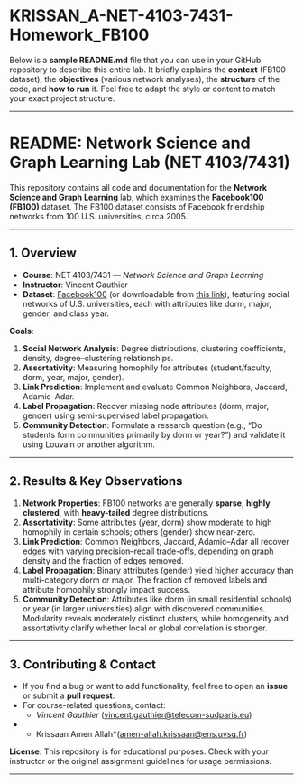 # KRISSAN_A-NET-4103-7431-Homework_FB100
Below is a **sample README.md** file that you can use in your GitHub repository to describe this entire lab. It briefly explains the **context** (FB100 dataset), the **objectives** (various network analyses), the **structure** of the code, and **how to run** it. Feel free to adapt the style or content to match your exact project structure.

---

# **README: Network Science and Graph Learning Lab (NET 4103/7431)**

This repository contains all code and documentation for the **Network Science and Graph Learning** lab, which examines the **Facebook100 (FB100)** dataset. The FB100 dataset consists of Facebook friendship networks from 100 U.S. universities, circa 2005.

---

## **1. Overview**

- **Course**: NET 4103/7431 — *Network Science and Graph Learning*  
- **Instructor**: Vincent Gauthier  
- **Dataset**: [Facebook100](https://classroom.github.com/a/jm4seIEs) (or downloadable from [this link](https://partage.imt.fr/index.php/s/iyFWSQPJNmc7AC7)), featuring social networks of U.S. universities, each with attributes like dorm, major, gender, and class year.

**Goals**:  
1. **Social Network Analysis**: Degree distributions, clustering coefficients, density, degree–clustering relationships.  
2. **Assortativity**: Measuring homophily for attributes (student/faculty, dorm, year, major, gender).  
3. **Link Prediction**: Implement and evaluate Common Neighbors, Jaccard, Adamic–Adar.  
4. **Label Propagation**: Recover missing node attributes (dorm, major, gender) using semi-supervised label propagation.  
5. **Community Detection**: Formulate a research question (e.g., “Do students form communities primarily by dorm or year?”) and validate it using Louvain or another algorithm.

---


## **2. Results & Key Observations**

1. **Network Properties**: FB100 networks are generally **sparse**, **highly clustered**, with **heavy-tailed** degree distributions.  
2. **Assortativity**: Some attributes (year, dorm) show moderate to high homophily in certain schools; others (gender) show near-zero.  
3. **Link Prediction**: Common Neighbors, Jaccard, Adamic–Adar all recover edges with varying precision–recall trade-offs, depending on graph density and the fraction of edges removed.  
4. **Label Propagation**: Binary attributes (gender) yield higher accuracy than multi-category dorm or major. The fraction of removed labels and attribute homophily strongly impact success.  
5. **Community Detection**: Attributes like dorm (in small residential schools) or year (in larger universities) align with discovered communities. Modularity reveals moderately distinct clusters, while homogeneity and assortativity clarify whether local or global correlation is stronger.

---

## **3. Contributing & Contact**

- If you find a bug or want to add functionality, feel free to open an **issue** or submit a **pull request**.  
- For course-related questions, contact:  
  - *Vincent Gauthier* (vincent.gauthier@telecom-sudparis.eu)  
- * Krissaan Amen Allah*(amen-allah.krissaan@ens.uvsq.fr)

**License**: This repository is for educational purposes. Check with your instructor or the original assignment guidelines for usage permissions.

---
